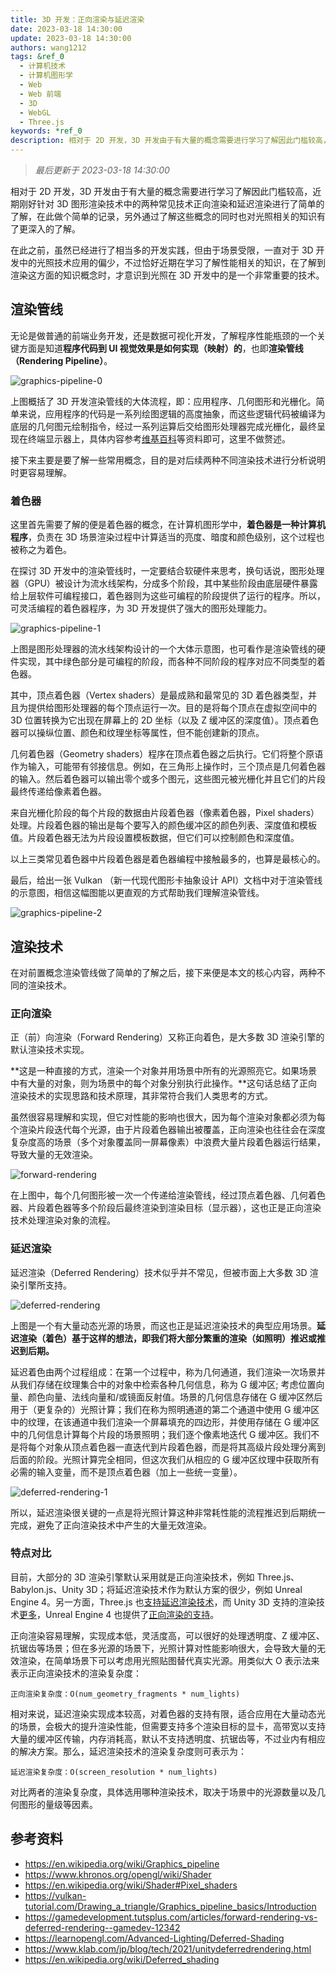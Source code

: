 ```yaml
---
title: 3D 开发：正向渲染与延迟渲染
date: 2023-03-18 14:30:00
update: 2023-03-18 14:30:00
authors: wang1212
tags: &ref_0
  - 计算机技术
  - 计算机图形学
  - Web
  - Web 前端
  - 3D
  - WebGL
  - Three.js
keywords: *ref_0
description: 相对于 2D 开发，3D 开发由于有大量的概念需要进行学习了解因此门槛较高，近期刚好针对 3D 图形渲染技术中的两种常见技术正向渲染和延迟渲染进行了简单的了解，在此做个简单的记录，另外通过了解这些概念的同时也对光照相关的知识有了更深入的了解。
---
```


> _最后更新于 2023-03-18 14:30:00_

相对于 2D 开发，3D 开发由于有大量的概念需要进行学习了解因此门槛较高，近期刚好针对 3D 图形渲染技术中的两种常见技术正向渲染和延迟渲染进行了简单的了解，在此做个简单的记录，另外通过了解这些概念的同时也对光照相关的知识有了更深入的了解。

在此之前，虽然已经进行了相当多的开发实践，但由于场景受限，一直对于 3D 开发中的光照技术应用的偏少，不过恰好近期在学习了解性能相关的知识，在了解到渲染这方面的知识概念时，才意识到光照在 3D 开发中的是一个非常重要的技术。

<!-- truncate -->

## 渲染管线

无论是做普通的前端业务开发，还是数据可视化开发，了解程序性能瓶颈的一个关键方面是知道**程序代码到 UI 视觉效果是如何实现（映射）的**，也即**渲染管线（Rendering Pipeline）**。

![graphics-pipeline-0](./assets/graphics-pipeline-0.jpg)

上图概括了 3D 开发渲染管线的大体流程，即：应用程序、几何图形和光栅化。简单来说，应用程序的代码是一系列绘图逻辑的高度抽象，而这些逻辑代码被编译为底层的几何图元绘制指令，经过一系列运算后交给图形处理器完成光栅化，最终呈现在终端显示器上，具体内容参考[维基百科](https://en.wikipedia.org/wiki/Graphics_pipeline)等资料即可，这里不做赘述。

接下来主要是要了解一些常用概念，目的是对后续两种不同渲染技术进行分析说明时更容易理解。

### 着色器

这里首先需要了解的便是着色器的概念，在计算机图形学中，**着色器是一种计算机程序**，负责在 3D 场景渲染过程中计算适当的亮度、暗度和颜色级别，这个过程也被称之为着色。

在探讨 3D 开发中的渲染管线时，一定要结合软硬件来思考，换句话说，图形处理器（GPU）被设计为流水线架构，分成多个阶段，其中某些阶段由底层硬件暴露给上层软件可编程接口，着色器则为这些可编程的阶段提供了运行的程序。所以，可灵活编程的着色器程序，为 3D 开发提供了强大的图形处理能力。

![graphics-pipeline-1](./assets/graphics-pipeline-1.webp)

上图是图形处理器的流水线架构设计的一个大体示意图，也可看作是渲染管线的硬件实现，其中绿色部分是可编程的阶段，而各种不同阶段的程序对应不同类型的着色器。

其中，顶点着色器（Vertex shaders）是最成熟和最常见的 3D 着色器类型，并且为提供给图形处理器的每个顶点运行一次。目的是将每个顶点在虚拟空间中的 3D 位置转换为它出现在屏幕上的 2D 坐标（以及 Z 缓冲区的深度值）。顶点着色器可以操纵位置、颜色和纹理坐标等属性，但不能创建新的顶点。

几何着色器（Geometry shaders）程序在顶点着色器之后执行。它们将整个原语作为输入，可能带有邻接信息。例如，在三角形上操作时，三个顶点是几何着色器的输入。然后着色器可以输出零个或多个图元，这些图元被光栅化并且它们的片段最终传递给像素着色器。

来自光栅化阶段的每个片段的数据由片段着色器（像素着色器，Pixel shaders）处理。片段着色器的输出是每个要写入的颜色缓冲区的颜色列表、深度值和模板值。片段着色器无法为片段设置模板数据，但它们可以控制颜色和深度值。

以上三类常见着色器中片段着色器是着色器编程中接触最多的，也算是最核心的。

最后，给出一张 Vulkan （新一代现代图形卡抽象设计 API）文档中对于渲染管线的示意图，相信这幅图能以更直观的方式帮助我们理解渲染管线。

![graphics-pipeline-2](./assets/graphics-pipeline-2.webp)

## 渲染技术

在对前置概念渲染管线做了简单的了解之后，接下来便是本文的核心内容，两种不同的渲染技术。

### 正向渲染

正（前）向渲染（Forward Rendering）又称正向着色，是大多数 3D 渲染引擎的默认渲染技术实现。

**这是一种直接的方式，渲染一个对象并用场景中所有的光源照亮它。如果场景中有大量的对象，则为场景中的每个对象分别执行此操作。**这句话总结了正向渲染技术的实现思路和技术原理，其非常符合我们人类思考的方式。

虽然很容易理解和实现，但它对性能的影响也很大，因为每个渲染对象都必须为每个渲染片段迭代每个光源，由于片段着色器输出被覆盖，正向渲染也往往会在深度复杂度高的场景（多个对象覆盖同一屏幕像素）中浪费大量片段着色器运行结果，导致大量的无效渲染。

![forward-rendering](./assets/forward-rendering.webp)

在上图中，每个几何图形被一次一个传递给渲染管线，经过顶点着色器、几何着色器、片段着色器等多个阶段后最终渲染到渲染目标（显示器），这也正是正向渲染技术处理渲染对象的流程。

### 延迟渲染

延迟渲染（Deferred Rendering）技术似乎并不常见，但被市面上大多数 3D 渲染引擎所支持。

![deferred-rendering](./assets/deferred-rendering.webp)

上图是一个有大量动态光源的场景，而这也正是延迟渲染技术的典型应用场景。**延迟渲染（着色）基于这样的想法，即我们将大部分繁重的渲染（如照明）推迟或推迟到后期。**

延迟着色由两个过程组成：在第一个过程中，称为几何通道，我们渲染一次场景并从我们存储在纹理集合中的对象中检索各种几何信息，称为 G 缓冲区; 考虑位置向量、颜色向量、法线向量和/或镜面反射值。场景的几何信息存储在 G 缓冲区然后用于（更复杂的）光照计算；我们在称为照明通道的第二个通道中使用 G 缓冲区中的纹理，在该通道中我们渲染一个屏幕填充的四边形，并使用存储在 G 缓冲区中的几何信息计算每个片段的场景照明；我们逐个像素地迭代 G 缓冲区。我们不是将每个对象从顶点着色器一直迭代到片段着色器，而是将其高级片段处理分离到后面的阶段。光照计算完全相同，但这次我们从相应的 G 缓冲区纹理中获取所有必需的输入变量，而不是顶点着色器（加上一些统一变量）。

![deferred-rendering-1](./assets/deferred-rendering-1.webp)

所以，延迟渲染很关键的一点是将光照计算这种非常耗性能的流程推迟到后期统一完成，避免了正向渲染技术中产生的大量无效渲染。

### 特点对比

目前，大部分的 3D 渲染引擎默认采用就是正向渲染技术，例如 Three.js、Babylon.js、Unity 3D；将延迟渲染技术作为默认方案的很少，例如 Unreal Engine 4。另一方面，Three.js 也[支持延迟渲染技术](https://threejs.org/docs/#api/en/renderers/WebGLMultipleRenderTargets)，而 Unity 3D 支持的渲染技术[更多](https://docs.unity3d.com/Manual/RenderingPaths.html)，Unreal Engine 4 也提供了[正向渲染的支持](https://docs.unrealengine.com/4.26/en-US/TestingAndOptimization/PerformanceAndProfiling/ForwardRenderer/)。

正向渲染容易理解，实现成本低，灵活度高，可以很好的处理透明度、Z 缓冲区、抗锯齿等场景；但在多光源的场景下，光照计算对性能影响很大，会导致大量的无效渲染，在简单场景下可以考虑用光照贴图替代真实光源。用类似大 O 表示法来表示正向渲染技术的渲染复杂度：

```plain
正向渲染复杂度：O(num_geometry_fragments * num_lights)
```

相对来说，延迟渲染实现成本较高，对着色器的支持有限，适合应用在大量动态光的场景，会极大的提升渲染性能，但需要支持多个渲染目标的显卡，高带宽以支持大量的缓冲区传输，内存消耗高，默认不支持透明度、抗锯齿等，不过业内有相应的解决方案。那么，延迟渲染技术的渲染复杂度则可表示为：

```plain
延迟渲染复杂度：O(screen_resolution * num_lights)
```

对比两者的渲染复杂度，具体选用哪种渲染技术，取决于场景中的光源数量以及几何图形的量级等因素。

## 参考资料

- <https://en.wikipedia.org/wiki/Graphics_pipeline>
- <https://www.khronos.org/opengl/wiki/Shader>
- <https://en.wikipedia.org/wiki/Shader#Pixel_shaders>
- <https://vulkan-tutorial.com/Drawing_a_triangle/Graphics_pipeline_basics/Introduction>
- <https://gamedevelopment.tutsplus.com/articles/forward-rendering-vs-deferred-rendering--gamedev-12342>
- <https://learnopengl.com/Advanced-Lighting/Deferred-Shading>
- <https://www.klab.com/jp/blog/tech/2021/unitydeferredrendering.html>
- <https://en.wikipedia.org/wiki/Deferred_shading>
